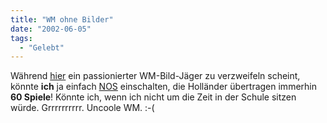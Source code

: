 ```yaml
---
title: "WM ohne Bilder"
date: "2002-06-05"
tags:
  - "Gelebt"
---
```


Während [hier](http://moorbek.weblogs.com/) ein passionierter WM-Bild-Jäger zu verzweifeln scheint, könnte **ich** ja einfach [NOS](http://www.omroep.nl/nos/noshome/index.html) einschalten, die Holländer übertragen immerhin **60 Spiele**! Könnte ich, wenn ich nicht um die Zeit in der Schule sitzen würde. Grrrrrrrrrr. Uncoole WM. :-(
